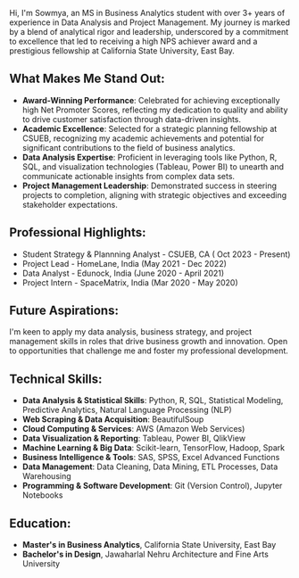 Hi, I'm Sowmya, an MS in Business Analytics student with over 3+ years of experience in Data Analysis and Project Management. My journey is marked by a blend of analytical rigor and leadership, underscored by a commitment to excellence that led to receiving a high NPS achiever award and a prestigious fellowship at California State University, East Bay.

## What Makes Me Stand Out:
- **Award-Winning Performance**: Celebrated for achieving exceptionally high Net Promoter Scores, reflecting my dedication to quality and ability to drive customer satisfaction through data-driven insights.
- **Academic Excellence**: Selected for a strategic planning fellowship at CSUEB, recognizing my academic achievements and potential for significant contributions to the field of business analytics.
- **Data Analysis Expertise**: Proficient in leveraging tools like Python, R, SQL, and visualization technologies (Tableau, Power BI) to unearth and communicate actionable insights from complex data sets.
- **Project Management Leadership**: Demonstrated success in steering projects to completion, aligning with strategic objectives and exceeding stakeholder expectations.

## Professional Highlights:
- Student Strategy & Plannning Analyst - CSUEB, CA ( Oct 2023 - Present)
- Project Lead - HomeLane, India (May 2021 - Dec 2022)
- Data Analyst - Edunock, India (June 2020 - April 2021)
- Project Intern - SpaceMatrix, India (Mar 2020 - May 2020)


## Future Aspirations:
I'm keen to apply my data analysis, business strategy, and project management skills in roles that drive business growth and innovation. Open to opportunities that challenge me and foster my professional development.

## Technical Skills:
- **Data Analysis & Statistical Skills**: Python, R, SQL, Statistical Modeling, Predictive Analytics, Natural Language Processing (NLP)
- **Web Scraping & Data Acquisition**: BeautifulSoup
- **Cloud Computing & Services**: AWS (Amazon Web Services)
- **Data Visualization & Reporting**: Tableau, Power BI, QlikView
- **Machine Learning & Big Data**: Scikit-learn, TensorFlow, Hadoop, Spark
- **Business Intelligence & Tools**: SAS, SPSS, Excel Advanced Functions
- **Data Management**: Data Cleaning, Data Mining, ETL Processes, Data Warehousing
- **Programming & Software Development**: Git (Version Control), Jupyter Notebooks

## Education:
- **Master's in Business Analytics**, California State University, East Bay
- **Bachelor's in Design**, Jawaharlal Nehru Architecture and Fine Arts University






